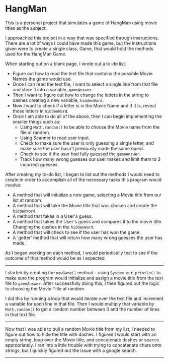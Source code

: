# HangMan

This is a personal project that simulates a game of HangMan using movie titles as the subject.

I approached this project in a way that was specified through instructions.
There are a lot of ways I could have made this game, but the instructions given were to 
create a single class, Game, that would hold the methods used for the HangMan Game.

When starting out on a blank page, I wrote out a to-do list:
* Figure out how to read the text file that contains the possible Movie Names the game would use.
* Once I can read the text file, I want to select a single line from that file and store it into a variable, `gameAnswer`.
* Then I want to figure out how to change the letters in the string to dashes creating a new variable, `hiddenWord`.
* Now I want to check if a letter is in the Movie Name and if it is, reveal those letters in `hiddenWord`.
* Once I am able to do all of the above, then I can begin implementing the smaller things such as:
    * Using `Math.random()` to be able to choose the Movie name from the file at random.
    * Using Scanner to read user input.
    * Check to make sure the user is only guessing a single letter, and make sure the user hasn't previously made the same guess.
    * Check to see if the user had fully guessed the `gameAnswer`.
    * Track how many wrong guesses our user makes and limit them to 3 incorrect guesses.
 
 After creating my to-do list, I began to list out the methods I would need to create in order to accomplish 
 all of the necessary tasks this program would involve:
 
 * A method that will initialize a new game, selecting a Movie title from our list at random.
 * A method that will take the Movie title that was chosen and create the `hiddenWord`.
 * A method that takes in a User's guess.
 * A method that takes the User's guess and compares it to the movie title. Changing the dashes in the `hiddenWord`.
 * A method that will check to see if the user has won the game.
 * A 'getter' method that will return how many wrong guesses the user has made.
 
 As I began working on each method, I would periodically test to see if the outcome of that method would be as I expected.
 
 ---
 I started by creating the `newGame()` method - using `System.out.println()` to make sure the program would initialize and assign 
 a movie title from the text file to `gameAnswer`. After successfully doing this, I then figured out the logic to choosing the 
 Movie Title at random.
 
 I did this by running a loop that would iterate over the text file and increment a variable for each line in that file.
 Then I would multiply that variable by `Math.random()` to get a random number between 0 and the number of lines in that text file.
 
 ---
 Now that I was able to pull a random Movie title from my list, I needed to figure out how to hide the title with dashes.
 I figured I would start with an empty string, loop over the Movie title, and concatenate dashes or spaces appropriately.
 I ran into a little trouble with trying to concatenate chars onto strings, but I quickly figured out the issue with a google search.
 
 ---
